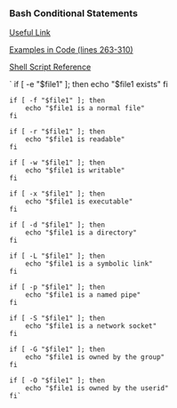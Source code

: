 ### Bash Conditional Statements
[Useful Link](http://tldp.org/LDP/Bash-Beginners-Guide/html/sect_07_01.html)

[Examples in Code (lines 263-310)](http://www.newthinktank.com/2016/06/shell-scripting-tutorial/)

[Shell Script Reference](https://github.com/controlz/Mongo-db-shell-backup/blob/master/mongodb-backup.sh)

` if [ -e "$file1" ]; then
    echo "$file1 exists"
  fi

	if [ -f "$file1" ]; then
		echo "$file1 is a normal file"
	fi

	if [ -r "$file1" ]; then
		echo "$file1 is readable"
	fi

	if [ -w "$file1" ]; then
		echo "$file1 is writable"
	fi

	if [ -x "$file1" ]; then
		echo "$file1 is executable"
	fi

	if [ -d "$file1" ]; then
		echo "$file1 is a directory"
	fi

	if [ -L "$file1" ]; then
		echo "$file1 is a symbolic link"
	fi

	if [ -p "$file1" ]; then
		echo "$file1 is a named pipe"
	fi

	if [ -S "$file1" ]; then
		echo "$file1 is a network socket"
	fi

	if [ -G "$file1" ]; then
		echo "$file1 is owned by the group"
	fi

	if [ -O "$file1" ]; then
		echo "$file1 is owned by the userid"
	fi`
